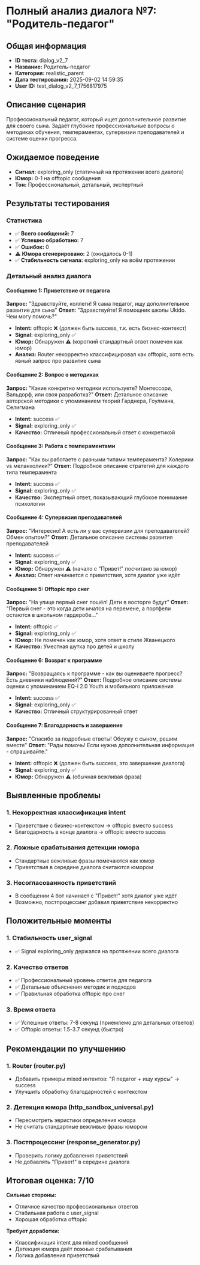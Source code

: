 # Полный анализ диалога №7: "Родитель-педагог"

## Общая информация
- **ID теста:** dialog_v2_7
- **Название:** Родитель-педагог
- **Категория:** realistic_parent
- **Дата тестирования:** 2025-09-02 14:59:35
- **User ID:** test_dialog_v2_7_1756817975

## Описание сценария
Профессиональный педагог, который ищет дополнительное развитие для своего сына. Задаёт глубокие профессиональные вопросы о методиках обучения, темпераментах, супервизии преподавателей и системе оценки прогресса.

## Ожидаемое поведение
- **Сигнал:** exploring_only (статичный на протяжении всего диалога)
- **Юмор:** 0-1 на offtopic сообщения
- **Тон:** Профессиональный, детальный, экспертный

## Результаты тестирования

### Статистика
- ✅ **Всего сообщений:** 7
- ✅ **Успешно обработано:** 7
- ✅ **Ошибок:** 0
- ⚠️ **Юмора сгенерировано:** 2 (ожидалось 0-1)
- ✅ **Стабильность сигнала:** exploring_only на всём протяжении

### Детальный анализ диалога

#### Сообщение 1: Приветствие от педагога
**Запрос:** "Здравствуйте, коллеги! Я сама педагог, ищу дополнительное развитие для сына"
**Ответ:** "Здравствуйте! Я помощник школы Ukido. Чем могу помочь?"
- **Intent:** offtopic ❌ (должен быть success, т.к. есть бизнес-контекст)
- **Signal:** exploring_only ✅
- **Юмор:** Обнаружен ⚠️ (короткий стандартный ответ помечен как юмор)
- **Анализ:** Router некорректно классифицировал как offtopic, хотя есть явный запрос про развитие сына

#### Сообщение 2: Вопрос о методиках
**Запрос:** "Какие конкретно методики используете? Монтессори, Вальдорф, или своя разработка?"
**Ответ:** Детальное описание авторской методики с упоминанием теорий Гарднера, Гоулмана, Селигмана
- **Intent:** success ✅
- **Signal:** exploring_only ✅
- **Качество:** Отличный профессиональный ответ с конкретикой

#### Сообщение 3: Работа с темпераментами
**Запрос:** "Как вы работаете с разными типами темперамента? Холерики vs меланхолики?"
**Ответ:** Подробное описание стратегий для каждого типа темперамента
- **Intent:** success ✅
- **Signal:** exploring_only ✅
- **Качество:** Экспертный ответ, показывающий глубокое понимание психологии

#### Сообщение 4: Супервизия преподавателей
**Запрос:** "Интересно! А есть ли у вас супервизии для преподавателей? Обмен опытом?"
**Ответ:** Детальное описание системы развития преподавателей
- **Intent:** success ✅
- **Signal:** exploring_only ✅
- **Юмор:** Обнаружен ⚠️ (начало с "Привет!" посчитано за юмор)
- **Анализ:** Ответ начинается с приветствия, хотя диалог уже идёт

#### Сообщение 5: Offtopic про снег
**Запрос:** "На улице первый снег пошёл! Дети в восторге будут"
**Ответ:** "Первый снег - это когда дети мчатся на перемене, а портфели остаются в школьном гардеробе..."
- **Intent:** offtopic ✅
- **Signal:** exploring_only ✅
- **Юмор:** Не помечен как юмор, хотя ответ в стиле Жванецкого
- **Качество:** Уместная шутка про детей и школу

#### Сообщение 6: Возврат к программе
**Запрос:** "Возвращаясь к программе - как вы оцениваете прогресс? Есть дневники наблюдений?"
**Ответ:** Подробное описание системы оценки с упоминанием EQ-i 2.0 Youth и мобильного приложения
- **Intent:** success ✅
- **Signal:** exploring_only ✅
- **Качество:** Отличный структурированный ответ

#### Сообщение 7: Благодарность и завершение
**Запрос:** "Спасибо за подробные ответы! Обсужу с сыном, решим вместе"
**Ответ:** "Рады помочь! Если нужна дополнительная информация - спрашивайте."
- **Intent:** offtopic ❌ (должен быть success, это завершение диалога)
- **Signal:** exploring_only ✅
- **Юмор:** Обнаружен ⚠️ (обычная вежливая фраза)

## Выявленные проблемы

### 1. Некорректная классификация intent
- Приветствие с бизнес-контекстом → offtopic вместо success
- Благодарность в конце диалога → offtopic вместо success

### 2. Ложные срабатывания детекции юмора
- Стандартные вежливые фразы помечаются как юмор
- Приветствия в середине диалога считаются юмором

### 3. Несогласованность приветствий
- В сообщении 4 бот начинает с "Привет!" хотя диалог уже идёт
- Возможно, постпроцессинг добавил приветствие некорректно

## Положительные моменты

### 1. Стабильность user_signal
- ✅ Signal exploring_only держался на протяжении всего диалога

### 2. Качество ответов
- ✅ Профессиональный уровень ответов для педагога
- ✅ Детальные объяснения методик и подходов
- ✅ Правильная обработка offtopic про снег

### 3. Время ответа
- ✅ Успешные ответы: 7-8 секунд (приемлемо для детальных ответов)
- ✅ Offtopic ответы: 1.5-3.7 секунд (быстро)

## Рекомендации по улучшению

### 1. Router (router.py)
- Добавить примеры mixed интентов: "Я педагог + ищу курсы" → success
- Улучшить обработку благодарностей с контекстом

### 2. Детекция юмора (http_sandbox_universal.py)
- Пересмотреть эвристики определения юмора
- Не считать стандартные вежливые фразы юмором

### 3. Постпроцессинг (response_generator.py)
- Проверить логику добавления приветствий
- Не добавлять "Привет!" в середине диалога

## Итоговая оценка: 7/10

**Сильные стороны:**
- Отличное качество профессиональных ответов
- Стабильная работа с user_signal
- Хорошая обработка offtopic

**Требует доработки:**
- Классификация intent для mixed сообщений
- Детекция юмора даёт ложные срабатывания
- Логика добавления приветствий